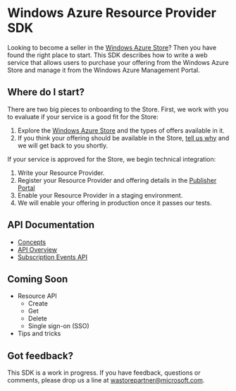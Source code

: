 Windows Azure Resource Provider SDK
===
Looking to become a seller in the [Windows Azure Store](http://www.windowsazure.com/en-us/store/overview/)? Then you have found the right place to start. This SDK describes how to write a web service that allows users to purchase your offering from the Windows Azure Store and manage it from the Windows Azure Management Portal.

Where do I start?
---
There are two big pieces to onboarding to the Store. First, we work with you to evaluate if your service is a good fit for the Store:

1. Explore the [Windows Azure Store](http://www.windowsazure.com/en-us/store/overview/) and the types of offers available in it.
2. If you think your offering should be available in the Store, [tell us why](mailto:wastorepartners@microsoft.com) and we will get back to you shortly.

If your service is approved for the Store, we begin technical integration:

1. Write your Resource Provider.
2. Register your Resource Provider and offering details in the [Publisher Portal](http://publish.marketplace.windowsazure.com)
3. Enable your Resource Provider in a staging environment.
4. We will enable your offering in production once it passes our tests.

API Documentation
---
* [Concepts](https://github.com/WindowsAzure/azure-resource-provider-sdk/tree/master/docs/concepts.md)
* [API Overview](https://github.com/WindowsAzure/azure-resource-provider-sdk/tree/master/docs/api-overview.md)
* [Subscription Events API](https://github.com/WindowsAzure/azure-resource-provider-sdk/tree/master/docs/api-subscription.md)

Coming Soon
---
* Resource API
  * Create
  * Get
  * Delete
  * Single sign-on (SSO)
* Tips and tricks

Got feedback?
---
This SDK is a work in progress. If you have feedback, questions or comments, please drop us a line at <wastorepartner@microsoft.com>.